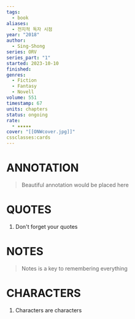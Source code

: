 ```yaml
---
tags:
  - book
aliases:
  - 전지적 독자 시점
year: "2018"
author:
  - Sing-Shong
series: ORV
series_part: "1"
started: 2023-10-10
finished: 
genres:
  - Fiction
  - Fantasy
  - Novell
volume: 551
timestamp: 67
units: chapters
status: ongoing
rate:
  - ★★★★★
cover: "[[ONWcover.jpg]]"
cssclasses:cards
---
```


# ANNOTATION
>Beautiful annotation would be placed here

# QUOTES
1. Don't forget your quotes

# NOTES
>Notes is a key to remembering everything

# CHARACTERS
1. Characters are characters

